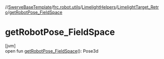 //[SwerveBaseTemplate](../../../../index.md)/[frc.robot.utils](../../index.md)/[LimelightHelpers](../index.md)/[LimelightTarget_Retro](index.md)/[getRobotPose_FieldSpace](get-robot-pose_-field-space.md)

# getRobotPose_FieldSpace

[jvm]\
open fun [getRobotPose_FieldSpace](get-robot-pose_-field-space.md)(): Pose3d
